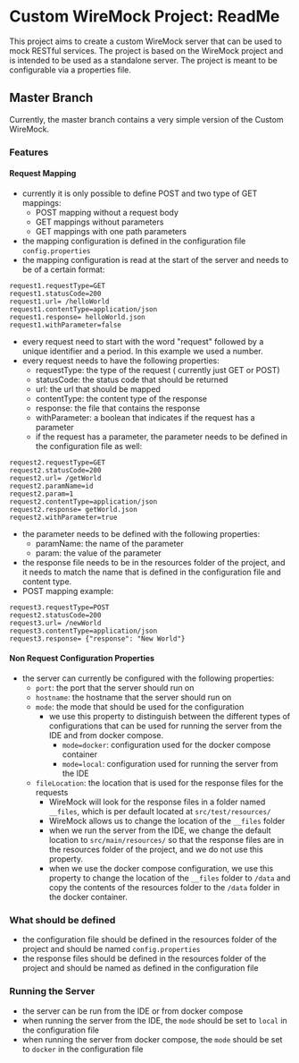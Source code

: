 # Custom WireMock Project: ReadMe
This project aims to create a custom WireMock server that can be used to mock RESTful services. The project is based on the WireMock project and is intended to be used as a standalone server. The project is meant to be configurable via a properties file.
## Master Branch

Currently, the master branch contains a very simple version of the Custom WireMock. 

### Features
#### Request Mapping
- currently it is only possible to define POST and two type of GET mappings:
  - POST mapping without a request body
  - GET mappings without parameters
  - GET mappings with one path parameters
- the mapping configuration is defined in the configuration file ```config.properties```
- the mapping configuration is read at the start of the server and needs to be of a certain format:
```
request1.requestType=GET
request1.statusCode=200
request1.url= /helloWorld
request1.contentType=application/json
request1.response= helloWorld.json
request1.withParameter=false
``` 
- every request need to start with the word "request" followed by a unique identifier and a period. In this example we used a number. 
- every request needs to have the following properties:
  - requestType: the type of the request ( currently just GET or POST)
  - statusCode: the status code that should be returned
  - url: the url that should be mapped
  - contentType: the content type of the response
  - response: the file that contains the response
  - withParameter: a boolean that indicates if the request has a parameter
  - if the request has a parameter, the parameter needs to be defined in the configuration file as well:
```
request2.requestType=GET
request2.statusCode=200
request2.url= /getWorld
request2.paramName=id
request2.param=1
request2.contentType=application/json
request2.response= getWorld.json
request2.withParameter=true
```
- the parameter needs to be defined with the following properties:
    - paramName: the name of the parameter
    - param: the value of the parameter
- the response file needs to be in the resources folder of the project, and it needs to match the name that is defined in the configuration file and content type.
- POST mapping example:
```
request3.requestType=POST
request2.statusCode=200
request3.url= /newWorld
request3.contentType=application/json
request3.response= {"response": "New World"}
```

#### Non Request Configuration Properties
- the server can currently be configured with the following properties:
  - ``port``: the port that the server should run on
  - ``hostname``: the hostname that the server should run on
  - ``mode``: the mode that should be used for the configuration
    - we use this property to distinguish between the different types of configurations that can be used for running the server from the IDE and from docker compose.
      - ``mode=docker``: configuration used for the docker compose container
      - ``mode=local``: configuration used for running the server from the IDE
  - ``fileLocation``: the location that is used for the response files for the requests
    - WireMock will look for the response files in a folder named ``__files``, which is per default located at ``src/test/resources/``
    - WireMock allows us to change the location of the ``__files`` folder
    - when we run the server from the IDE, we change the default location to ``src/main/resources/`` so that the response files are in the resources folder of the project, and we do not use this property.
    - when we use the docker compose configuration, we use this property to change the location of the ``__files`` folder to ``/data`` and copy the contents of the resources folder to the ``/data`` folder in the docker container.

### What should be defined

- the configuration file should be defined in the resources folder of the project and should be named ``config.properties``
- the response files should be defined in the resources folder of the project and should be named as defined in the configuration file

### Running the Server

- the server can be run from the IDE or from docker compose
- when running the server from the IDE, the ``mode`` should be set to ``local`` in the configuration file
- when running the server from docker compose, the ``mode`` should be set to ``docker`` in the configuration file